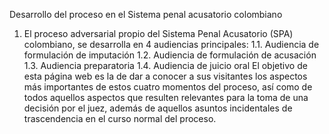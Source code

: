 Desarrollo del proceso en el Sistema penal acusatorio colombiano
1.	El proceso adversarial propio del Sistema Penal Acusatorio (SPA) colombiano, se desarrolla en 4 audiencias principales:
1.1.	Audiencia de formulación de imputación
1.2.	Audiencia de formulación de acusación
1.3.	Audiencia preparatoria
1.4.	Audiencia de juicio oral
El objetivo de esta página web es la de dar a conocer a sus visitantes los aspectos más importantes de estos cuatro momentos del proceso, así como de todos aquellos aspectos que resulten relevantes para la toma de una decisión por el juez, además de aquellos asuntos incidentales de trascendencia en el curso normal del proceso.

